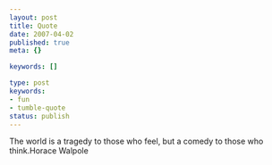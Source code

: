 ```yaml
---
layout: post
title: Quote
date: 2007-04-02
published: true
meta: {}

keywords: []

type: post
keywords:
- fun
- tumble-quote
status: publish
---
```

<!-- blockquote  -->The world is a tragedy to those who feel, but a comedy to those who think.<!-- endblockquote  -->Horace Walpole
